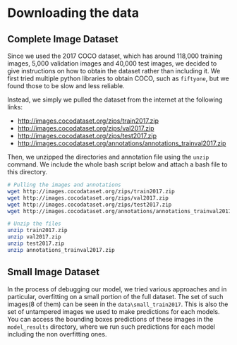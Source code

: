 # Downloading the data

## Complete Image Dataset
Since we used the 2017 COCO dataset, which has around 118,000 training images, 5,000 validation images and 40,000 test images, we decided to give instructions on how to obtain the dataset rather than including it. We first tried multiple python libraries to obtain COCO, such as `fiftyone`, but we found those to be slow and less reliable.

Instead, we simply we pulled the dataset from the internet at the following links:
 - http://images.cocodataset.org/zips/train2017.zip
 - http://images.cocodataset.org/zips/val2017.zip
 - http://images.cocodataset.org/zips/test2017.zip
 - http://images.cocodataset.org/annotations/annotations_trainval2017.zip

Then, we unzipped the directories and annotation file using the `unzip` command. We include the whole bash script below and attach a bash file to this directory.
```bash
# Pulling the images and annotations
wget http://images.cocodataset.org/zips/train2017.zip
wget http://images.cocodataset.org/zips/val2017.zip
wget http://images.cocodataset.org/zips/test2017.zip
wget http://images.cocodataset.org/annotations/annotations_trainval2017.zip

# Unzip the files
unzip train2017.zip
unzip val2017.zip
unzip test2017.zip
unzip annotations_trainval2017.zip
```

## Small Image Dataset
In the process of debugging our model, we tried various approaches and in particular, overfitting on a small portion of the full dataset. The set of such images(8 of them) can be seen in the `data\small_train2017`. This is also the set of untampered images we used to make predictions for each models. You can access the bounding boxes predictions of these images in the `model_results` directory, where we run such predictions for each model including the non overfitting ones.